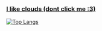 ### [I like clouds (dont click me :3)](https://www.youtube.com/watch?v=dQw4w9WgXcQ)

[![Top Langs](https://github-readme-stats.vercel.app/api/top-langs/?username=josephbinoy&size_weight=0.5&count_weight=0.5&exclude_repo=Ayurveda-CNN&hide=ejs&theme=tokyonight)](https://github.com/anuraghazra/github-readme-stats)
